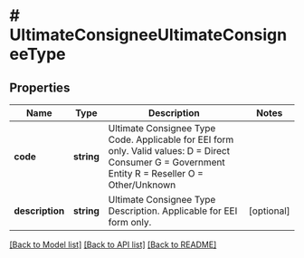 # # UltimateConsigneeUltimateConsigneeType

## Properties

Name | Type | Description | Notes
------------ | ------------- | ------------- | -------------
**code** | **string** | Ultimate Consignee Type Code.   Applicable for EEI form only.  Valid values:   D &#x3D;  Direct Consumer  G &#x3D; Government Entity R &#x3D; Reseller O &#x3D; Other/Unknown |
**description** | **string** | Ultimate Consignee Type Description.  Applicable for EEI form only. | [optional]

[[Back to Model list]](../../README.md#models) [[Back to API list]](../../README.md#endpoints) [[Back to README]](../../README.md)
